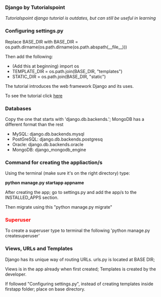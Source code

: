 <html>
    <head>
        <title></title>
    </head>
    <body>
        <h3> Django by Tutorialspoint </h3>
        <i>Tutorialspoint django tutorial is outdates, but can still be useful in learning</i>
        <h3>Configuring settings.py</h3>
        <p>Replace BASE_DIR with BASE_DIR = os.path.dirname(os.path.dirname(os.path.abspath(__file__)))</p>
        <p>Then add the following:</p>
        <ul>
            <li>(Add this at beginning) import os</li>
            <li>TEMPLATE_DIR = os.path.join(BASE_DIR, "templates")</li>
            <li>STATIC_DIR = os.path.join(BASE_DIR, "static")</li>
        </ul>
        <p>The tutorial introduces the web framework Django and its uses.</p>
        <p>To see the tutorial click <a href="https://www.tutorialspoint.com/django/index.htm">here</a></p>
        <h3>Databases</h3>
        <p>Copy the one that starts with 'django.db.backends.'; MongoDB has a different format than the rest</p>
        <ul>
            <li>MySQL: django.db.backends.mysql</li>
            <li>PostGreSQL: django.db.backends.postgresq</li>
            <li>Oracle: django.db.backends.oracle</li>
            <li>MongoDB: django_mongodb_engine</li>
        </ul>
        <h3>Command for creating the appliaction/s</h3>
        <p>Using the terminal (make sure it's on the right directory) type: </p>
        <b>python manage.py startapp appname</b>
        <p>After creating the app; go to settings.py and add the app/s to the INSTALLED_APPS section.</p>
        <p>Then migrate using this "python manage.py migrate"</p>
        <h3 style='color: red;'>Superuser</h3>
        <p>To create a superuser type to terminal the following 'python manage.py createsuperuser'</p>
        <h3>Views, URLs and Templates</h3>
        <p>Django has its unique way of routing URLs. urls.py is located at BASE DIR; </p> 
        <p>Views is in the app already when first created; Templates is created by the developer.</p>
        <p>If followed "Configuring settings.py", instead of creating templates inside firstapp folder; place on base directory.</p>
    </body>
</html>